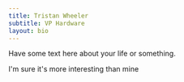 ```yaml
---
title: Tristan Wheeler
subtitle: VP Hardware
layout: bio
---
```

Have some text here about your life or something.

I'm sure it's more interesting than mine
